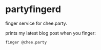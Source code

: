 # partyfingerd

finger service for chee.party.

prints my latest blog post when you finger:

```
finger @chee.party
```
